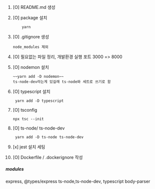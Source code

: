 1. [O] README.md 생성
2. [O] package 설치
   ```
       yarn
   ```
3. [O] .gitignore 생성
   ```
   node_modules 제외
   ```
4. [O] 필요없는 파일 정리, 개발환경 실행 포트 3000 => 8000

5. [O] nodemon 설치

   ```
   ~~yarn add -D nodemon~~
   ts-node-dev라는게 있길래 ts-node와 세트로 쓰기로 함
   ```

6. [O] typescript 설치
   ```
    yarn add -D typescript
   ```
7. [O] tsconfig
   ```
   npx tsc --init
   ```
8. [O] ts-node/ ts-node-dev
   ```
    yarn add -D ts-node ts-node-dev
   ```
9. [x] jest 설치 세팅

10. [O] Dockerfile / .dockerignore 작성

##### modules

express, @types/express
ts-node,ts-node-dev,
typescript
body-parser

